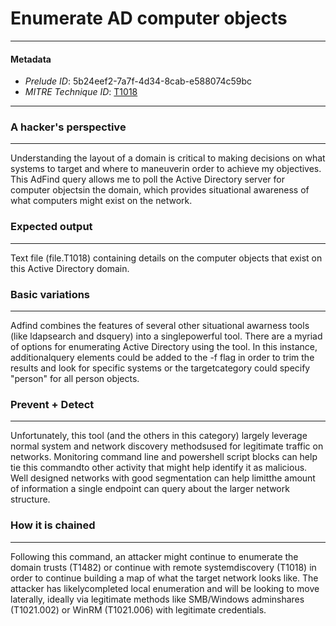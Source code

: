 
# Enumerate AD computer objects

---

#### Metadata

- *Prelude ID*: 5b24eef2-7a7f-4d34-8cab-e588074c59bc
- *MITRE Technique ID*: [T1018](https://attack.mitre.org/techniques/T1018/)

---

### A hacker's perspective

---

Understanding the layout of a domain is critical to making decisions on what systems to target and where to maneuverin order to achieve my objectives. This AdFind query allows me to poll the Active Directory server for computer objectsin the domain, which provides situational awareness of what computers might exist on the network.

### Expected output

---

Text file (file.T1018) containing details on the computer objects that exist on this Active Directory domain.

### Basic variations

---

Adfind combines the features of several other situational awarness tools (like ldapsearch and dsquery) into a singlepowerful tool. There are a myriad of options for enumerating Active Directory using the tool. In this instance, additionalquery elements could be added to the -f flag in order to trim the results and look for specific systems or the targetcategory could specify "person" for all person objects.

### Prevent + Detect

---

Unfortunately, this tool (and the others in this category) largely leverage normal system and network discovery methodsused for legitimate traffic on networks. Monitoring command line and powershell script blocks can help tie this commandto other activity that might help identify it as malicious. Well designed networks with good segmentation can help limitthe amount of information a single endpoint can query about the larger network structure.

### How it is chained

---

Following this command, an attacker might continue to enumerate the domain trusts (T1482) or continue with remote systemdiscovery (T1018) in order to continue building a map of what the target network looks like. The attacker has likelycompleted local enumeration and will be looking to move laterally, ideally via legitimate methods like SMB/Windows adminshares (T1021.002) or WinRM (T1021.006) with legitimate credentials.
